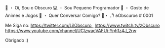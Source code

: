 🖤 ・ Oi, Sou o Obscuro
💻 ・ Sou Pequeno Programador 
🎥 ・ Gosto de Animes e Jogos
📱   ・ Quer Conversar Comigo?
🏴・ ₊˚! ʚObscuroɞ # 0001

Me Siga no:
https://twitter.com/LilObscuro_
https://www.twitch.tv/zObscuro
https://www.youtube.com/channel/UClzwacVAFUi-Yph1z4J_2rw 

Obrigado :)
